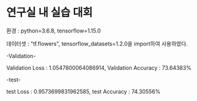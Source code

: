 # 연구실 내 실습 대회

환경 : python=3.6.8, tensorflow=1.15.0

데이터셋 : "tf.flowers", tensorflow_datasets=1.2.0을 import하여 사용하였다.


-Validation-

Validation Loss : 1.0547800064086914, Validation Accuracy : 73.64383%


-test-

test Loss : 0.9573699831962585, test Accuracy : 74.30556%
